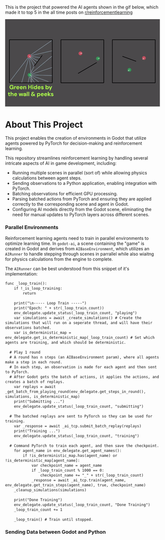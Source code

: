 This is the project that powered the AI agents shown in the gif below, which made it to top 5 in the all time posts on [r/reinforcementlearning](https://www.reddit.com/r/reinforcementlearning/comments/1hawyj5/2_ai_agents_playing_hide_and_seek_after_15/?utm_source=share&utm_medium=web3x&utm_name=web3xcss&utm_term=1&utm_content=share_button)

![gif](https://github.com/stokatyan/ReadMeMedia/blob/master/godot-ai-example.gif)

# About This Project
This project enables the creation of environments in Godot that utilize agents powered by PyTorch for decision-making and reinforcement learning.

This repository streamlines reinforcement learning by handling several intricate aspects of AI in game development, including:

- Running multiple scenes in parallel (sort of) while allowing physics calculations between agent steps.
- Sending observations to a Python application, enabling integration with PyTorch.
- Batching observations for efficient GPU processing.
- Parsing batched actions from PyTorch and ensuring they are applied correctly to the corresponding scene and agent in Godot.
- Configuring AI models directly from the Godot scene, eliminating the need for manual updates to PyTorch layers across different scenes.

### Parallel Environments
Reinforcement learning agents need to train in parallel environments to optimize learning time.
In `godot-ai`, a scene containing the "game" is created in Godot and derives from `AIBaseEnvironment`, which utilizes an `AIRunner` to handle stepping through scenes in parrallel while also wiaitng for physics calculations from the engine to complete.

The `AIRunner` can be best understood from this snippet of it's implementation:
```gdscript
func _loop_train():
	if !_is_loop_training:
		return

	print("\n----- Loop Train -----")
	print("Epoch: " + str(_loop_train_count))
	env_delegate.update_status(_loop_train_count, "playing")
	var simulations = await _create_simulations() # Create the simulations that will run on a seperate thread, and will have their observations batched.
	var is_deterministic_map = env_delegate.get_is_deterministic_map(_loop_train_count) # Set which agents are training, and which should be deterministic.

  # Play 1 round
  # A round has n steps (an AIBaseEnvironment param), where all agents make a step in each round.
  # In each step, an observation is made for each agent and then sent to PyTorch.
  # After Godot gets the batch of actions, it applies the actions, and creates a batch of replays.
	var replays = await _get_batch_from_playing_round(env_delegate.get_steps_in_round(), simulations, is_deterministic_map)
	print("Submitting ...")
	env_delegate.update_status(_loop_train_count, "submitting")

  # The batched replays are sent to PyTorch so they can be used for training.
	var _response = await _ai_tcp.submit_batch_replay(replays)
	print("Training ...")
	env_delegate.update_status(_loop_train_count, "training")

  # Command PyTorch to train each agent, and then save the checkpoint.
	for agent_name in env_delegate.get_agent_names():
		if !is_deterministic_map.has(agent_name) or !is_deterministic_map[agent_name]:
			var checkpoint_name = agent_name
			if _loop_train_count % 1000 == 0:
				checkpoint_name += "_" + str(_loop_train_count)
			_response = await _ai_tcp.train(agent_name, env_delegate.get_train_steps(agent_name), true, checkpoint_name)
	_cleanup_simulations(simulations)

	print("Done Training")
	env_delegate.update_status(_loop_train_count, "Done Training")
	_loop_train_count += 1

	_loop_train() # Train until stopped.
```

### Sending Data between Godot and Python


